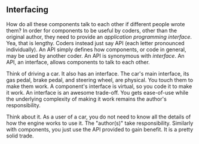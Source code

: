 ## Interfacing

How do all these components talk to each other if different people wrote them? In order for components to be useful by coders, other than the original author, they need to provide an *application programming interface*. Yea, that is lengthy. Coders instead just say API (each letter pronounced individually). An API simply defines how components, or code in general, may be used by another coder. An API is synonymous with *interface*. An API, an interface, allows components to talk to each other.

Think of driving a car. It also has an interface. The car's main interface, its gas pedal, brake pedal, and steering wheel, are physical. You touch them to make them work. A component's interface is virtual, so you code it to make it work. An interface is an awesome trade-off. You gets ease-of-use while the underlying complexity of making it work remains the author's responsibility.

Think about it. As a user of a car, you do not need to know all the details of how the engine works to use it. The "author(s)" take responsibility. Similarly with components, you just use the API provided to gain benefit. It is a pretty solid trade.
